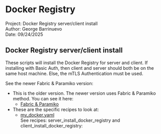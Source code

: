 ﻿# Docker Registry
Project: Docker Registry server/client install<br>
Author: George Barrinuevo<br>
Date: 09/24/2025<br>

## Docker Registry server/client install
These scripts will install the Docker Registry for server and client. If installing with Basic Auth, then client and server should both be on the same host machine. Else, the mTLS Authentication must be used.

See the newer Fabric & Paramiko version:
- This is the older version. The newer version uses Fabric & Paramiko method. You can see it here:
  - [Fabric & Paramiko](https://github.com/geo1590/MLOps/tree/main/Fabric)
- These are the specific recipes to look at:
  - [my_docker.yaml](https://github.com/geo1590/MLOps/blob/main/Fabric/my_docker.yaml)<br>
    See recipes: server_install_docker_registry and client_install_docker_registry:
